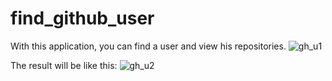 # find_github_user
With this application, you can find a user and view his repositories.
![gh_u1](https://user-images.githubusercontent.com/91973134/147271028-d860c76c-a7e2-4114-8096-b6022c2468d5.jpg)

The result will be like this:
![gh_u2](https://user-images.githubusercontent.com/91973134/147271062-10f0f16f-aa56-4ac1-949e-2cdf3db8a275.jpg)

